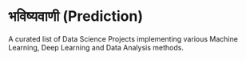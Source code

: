 # भविष्यवाणी (Prediction)

A curated list of Data Science Projects implementing various Machine Learning, Deep Learning and Data Analysis methods.
